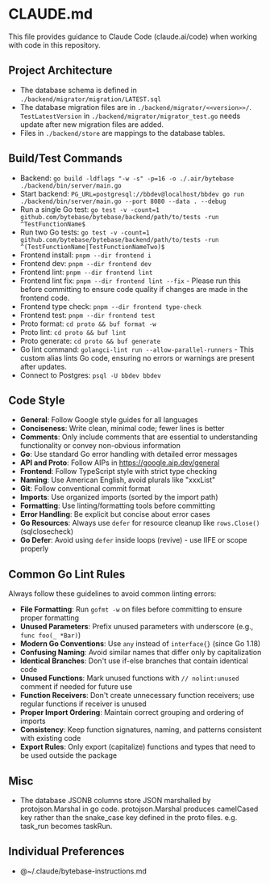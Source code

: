 # CLAUDE.md

This file provides guidance to Claude Code (claude.ai/code) when working with code in this repository.

## Project Architecture
- The database schema is defined in `./backend/migrator/migration/LATEST.sql`
- The database migration files are in `./backend/migrator/<<version>>/`. `TestLatestVersion` in `./backend/migrator/migrator_test.go` needs update after new migration files are added.
- Files in `./backend/store` are mappings to the database tables.

## Build/Test Commands
- Backend: `go build -ldflags "-w -s" -p=16 -o ./.air/bytebase ./backend/bin/server/main.go`
- Start backend: `PG_URL=postgresql://bbdev@localhost/bbdev go run ./backend/bin/server/main.go --port 8080 --data . --debug`
- Run a single Go test: `go test -v -count=1 github.com/bytebase/bytebase/backend/path/to/tests -run ^TestFunctionName$`
- Run two Go tests: `go test -v -count=1 github.com/bytebase/bytebase/backend/path/to/tests -run ^(TestFunctionName|TestFunctionNameTwo)$`
- Frontend install: `pnpm --dir frontend i`
- Frontend dev: `pnpm --dir frontend dev`
- Frontend lint: `pnpm --dir frontend lint`
- Frontend lint fix: `pnpm --dir frontend lint --fix` - Please run this before committing to ensure code quality if changes are made in the frontend code.
- Frontend type check: `pnpm --dir frontend type-check`
- Frontend test: `pnpm --dir frontend test`
- Proto format: `cd proto && buf format -w`
- Proto lint: `cd proto && buf lint`
- Proto generate: `cd proto && buf generate`
- Go lint command: `golangci-lint run --allow-parallel-runners` - This custom alias lints Go code, ensuring no errors or warnings are present after updates.
- Connect to Postgres: `psql -U bbdev bbdev`

## Code Style
- **General**: Follow Google style guides for all languages
- **Conciseness**: Write clean, minimal code; fewer lines is better
- **Comments**: Only include comments that are essential to understanding functionality or convey non-obvious information
- **Go**: Use standard Go error handling with detailed error messages
- **API and Proto**: Follow AIPs in https://google.aip.dev/general
- **Frontend**: Follow TypeScript style with strict type checking
- **Naming**: Use American English, avoid plurals like "xxxList"
- **Git**: Follow conventional commit format
- **Imports**: Use organized imports (sorted by the import path)
- **Formatting**: Use linting/formatting tools before committing
- **Error Handling**: Be explicit but concise about error cases
- **Go Resources**: Always use `defer` for resource cleanup like `rows.Close()` (sqlclosecheck)
- **Go Defer**: Avoid using `defer` inside loops (revive) - use IIFE or scope properly

## Common Go Lint Rules
Always follow these guidelines to avoid common linting errors:

- **File Formatting**: Run `gofmt -w` on files before committing to ensure proper formatting
- **Unused Parameters**: Prefix unused parameters with underscore (e.g., `func foo(_ *Bar)`)
- **Modern Go Conventions**: Use `any` instead of `interface{}` (since Go 1.18)
- **Confusing Naming**: Avoid similar names that differ only by capitalization
- **Identical Branches**: Don't use if-else branches that contain identical code
- **Unused Functions**: Mark unused functions with `// nolint:unused` comment if needed for future use
- **Function Receivers**: Don't create unnecessary function receivers; use regular functions if receiver is unused
- **Proper Import Ordering**: Maintain correct grouping and ordering of imports
- **Consistency**: Keep function signatures, naming, and patterns consistent with existing code
- **Export Rules**: Only export (capitalize) functions and types that need to be used outside the package

## Misc
- The database JSONB columns store JSON marshalled by protojson.Marshal in go code. protojson.Marshal produces camelCased key rather than the snake_case key defined in the proto files. e.g. task_run becomes taskRun.

## Individual Preferences
- @~/.claude/bytebase-instructions.md
